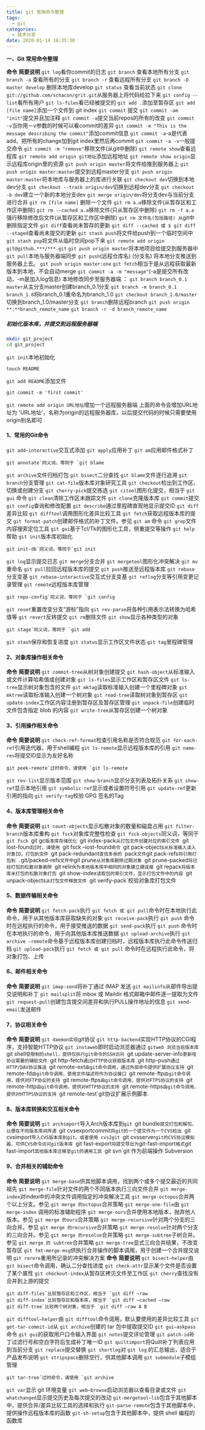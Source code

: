 ```yaml
---
title: git 常用命令整理
tags:
  - git
categories:
  - 技术分享
date: 2020-01-14 16:35:30
---
```


**一、Git 常用命令整理**

**命令** **简要说明**
`git log`看你commit的日志
`git branch` 查看本地所有分支
`git branch -a` 查看所有的分支
`git branch -r` 查看远程所有分支
`git branch -D master develop` 删除本地库develop
`git status` 查看当前状态
`git clone git://github.com/schacon/grit.git`从服务器上将代码给拉下来
`git config --list`看所有用户
`git ls-files`看已经被提交的
`git add .`添加至暂存区
`git add [file name]`添加一个文件到 git index
`git commit` 提交
`git commit -am "init"`提交并且加注释
`git commit -a`提交当前repos的所有的改变
`git commit -v`当你用－v参数的时候可以看commit的差异
`git commit -m "This is the message describing the commit"`添加commit信息
`git commit -a`-a是代表add，把所有的change加到git index里然后再commit
`git commit -a -v`一般提交命令
`git commit -m "remove"`移除文件(从git中删除)
`git remote show`查看远程库
`git remote add origin git地址`添加远程地址
`git remote show origin`显示远程库origin里的资源
`git push origin master`将文件给推到服务器上
`git push origin master:master`提交到远程master分支
`git push origin master:master`将本地库与服务器上的库进行关联
`git checkout dev`切换到本地dev分支
`git checkout --track origin/dev`切换到远程dev分支
`git checkout -b dev`建立一个新的本地分支dev
`git merge origin/dev`将分支dev与当前分支进行合并
`git rm [file name]` 删除一个文件
`git rm a.a`移除文件(从暂存区和工作区中删除)
`git rm --cached a.a`移除文件(只从暂存区中删除)
`git rm -f a.a`强行移除修改后文件(从暂存区和工作区中删除)
`git rm 文件名(包括路径) 从`git中删除指定文件
`git diff`查看尚未暂存的更新
`git diff --cached 或 $ git diff --staged`查看尚未提交的更新
`git stash push`将文件给push到一个临时空间中
`git stash pop`将文件从临时空间pop下来
`git remote add origin git@github.***/***.git`
`git push origin master`将本地项目给提交到服务器中
`git pull`本地与服务器端同步
`git push`(远程仓库名) (分支名) 将本地分支推送到服务器上去。
`git push origin master:one`
`git fetch`相当于是从远程获取最新版本到本地，不会自动merge
`git commit -a -m "message"`(-a是提交所有改动，-m是加入log信息) 本地修改同步至服务器端 ：
`git branch branch_0.1 master`从主分支master创建branch_0.1分支
`git branch -m branch_0.1 branch_1.0`将branch_0.1重命名为branch_1.0
`git checkout branch_1.0/master`切换到branch_1.0/master分支
`git branch`删除远程branch
`git push origin **:**branch_remote_name`
`git branch -r -d branch_remote_name`

##### 初始化版本库，并提交到远程服务器端
```bash
mkdir git_project
cd git_project
```
`git init`本地初始化
```undefined
touch README
```
`git add README`添加文件
```
git commit -m 'first commit'
```
`git remote add origin URL地址`增加一个远程服务器端
上面的命令会增加URL地址为 'URL地址'，名称为origin的远程服务器库，以后提交代码的时候只需要使用 origin别名即可

#### 1、常用的Git命令
`git add–interactive`交互式添加
`git apply`应用补丁
`git am`应用邮件格式补丁
```
git annotate`同义词，等同于 `git blame
```
`git archive`文件归档打包
`git bisect`二分查找
`git blame`文件逐行追溯
`git branch`分支管理
`git cat-file`版本库对象研究工具
`git checkout`检出到工作区、切换或创建分支
`git cherry-pick`提交拣选
`git citool`图形化提交，相当于 `git gui` 命令
`git clean`清除工作区未跟踪文件
`git clone`克隆版本库
`git commit`提交
`git config`查询和修改配置
`git describe`通过里程碑直观地显示提交ID
`git diff`差异比较
`git difftool`调用图形化差异比较工具
`git fetch`获取远程版本库的提交
`git format-patch`创建邮件格式的补丁文件。参见 `git am` 命令
`git grep`文件内容搜索定位工具
`git gui`基于Tcl/Tk的图形化工具，侧重提交等操作
`git help`帮助
`git init`版本库初始化
```
git init-db`同义词，等同于`git init
```
`git log`显示提交日志
`git merge`分支合并
`git mergetool`图形化冲突解决
`git mv`重命名
`git pull`拉回远程版本库的提交
`git push`推送至远程版本库
`git rebase`分支变基
`git rebase–interactive`交互式分支变基
`git reflog`分支等引用变更记录管理
`git remote`远程版本库管理
```
git repo-config`同义词，等同于 `git config
```
`git reset`重置改变分支“游标”指向
`git rev-parse`将各种引用表示法转换为哈希值等
`git revert`反转提交
`git rm`删除文件
`git show`显示各种类型的对象
```
git stage`同义词，等同于 `git add
```
`git stash`保存和恢复进度
`git status`显示工作区文件状态
`git tag`里程碑管理
#### 2、对象库操作相关命令
**命令** **简要说明**
`git commit-tree`从树对象创建提交
`git hash-object`从标准输入或文件计算哈希值或创建对象
`git ls-files`显示工作区和暂存区文件
`git ls-tree`显示树对象包含的文件
`git mktag`读取标准输入创建一个里程碑对象
`git mktree`读取标准输入创建一个树对象
`git read-tree`读取树对象到暂存区
`git update-index`工作区内容注册到暂存区及暂存区管理
`git unpack-file`创建临时文件包含指定 blob 的内容
`git write-tree`从暂存区创建一个树对象
#### 3、引用操作相关命令
**命令** **简要说明**
`git check-ref-format`检查引用名称是否符合规范
`git for-each-ref`引用迭代器，用于shell编程
`git ls-remote`显示远程版本库的引用
`git name-rev`将提交ID显示为友好名称
```
git peek-remote`过时命令，请使用 `git ls-remote
```
`git rev-list`显示版本范围
`git show-branch`显示分支列表及拓扑关系
`git show-ref`显示本地引用
`git symbolic-ref`显示或者设置符号引用
`git update-ref`更新引用的指向
`git verify-tag`校验 GPG 签名的Tag
#### 4、版本库管理相关命令
**命令** **简要说明**
`git count-objects`显示松散对象的数量和磁盘占用
`git filter-branch`版本库重构
`git fsck`对象库完整性检查
`git fsck-objects`同义词，等同于 `git fsck
`git gc`版本库存储优化
`git index-pack`从打包文件创建对应的索引文件
`git lost-found`过时，请使用 `git fsck –lost-found`命令
`git pack-objects`从标准输入读入对象ID，打包到文件
`git pack-redundant`查找多余的 `pack` 文件
`git pack-refs`将引用打包到 .`git/packed-refs` 文件中
`git prune`从对象库删除过期对象
`git prune-packed`将已经打包的松散对象删除
`git relink`为本地版本库中相同的对象建立硬连接
`git repac`k将版本库未打包的松散对象打包
`git show-index`读取包的索引文件，显示打包文件中的内容
`git unpack-objects`从打包文件释放文件
`git verify-pack`校验对象库打包文件
#### 5、数据传输相关命令
**命令** **简要说明**
`git fetch-pack`执行 `git fetch 或 git pull`命令时在本地执行此命令，用于从其他版本库获取缺失的对象
`git receive-pack`执行 `git push` 命令时在远程执行的命令，用于接受推送的数据
`git send-pack`执行 `git push` 命令时在本地执行的命令，用于向其他版本库推送数据
`git upload-archive`执行 `git archive –remote`命令基于远程版本库创建归档时，远程版本库执行此命令传送归档
`git upload-pack`执行 `git fetch 或 git pull` 命令时在远程执行此命令，将对象打包、上传
#### 6、邮件相关命令
**命令** **简要说明**
`git imap-send`将补丁通过 IMAP 发送
`git mailinfo`从邮件导出提交说明和补丁
`git mailsplit`将 mbox 或 Maildir 格式邮箱中邮件逐一提取为文件
`git request-pull`创建包含提交间差异和执行PULL操作地址的信息
`git send-email`发送邮件
#### 7、协议相关命令
**命令** **简要说明**
`git daemon实现`git协议
`git http-backend`实现HTTP协议的CGI程序，支持智能HTTP协议
`git instaweb`即时启动浏览器通过 `gitweb 浏览当前版本库
`git shell`受限制的shell，提供仅执行git命令的SSH访问
`git update-server-info`更新哑协议需要的辅助文件
`git http-fetch`通过HTTP协议获取版本库
`git http-push`通过HTTP/DAV协议推送
`git remote-ext`由git命令调用，通过外部命令提供扩展协议支持
`git remote-fd`由git命令调用，使用文件描述符作为协议接口
`git remote-ftp`由git命令调用，提供对FTP协议的支持
`git remote-ftps`由git命令调用，提供对FTPS协议的支持
`git remote-http`由git命令调用，提供对HTTP协议的支持
`git remote-https`由git命令调用，提供对HTTPS协议的支持
`git remote-test`git协议扩展示例脚本
#### 8、版本库转换和交互相关命令
**命令** **简要说明**
`git archimport`导入Arch版本库到`git
`git bundle`提交打包和解包，以便在不同版本库间传递
`git cvsexportcommit`将git的一个提交作为一个CVS检出
`git cvsimport`导入CVS版本库到git。或者使用 cvs2git
`git cvsserver`git的CVS协议模拟器，可供CVS命令访问git版本库
`git fast-export`将提交导出为`git-fast-import` 格式
`git fast-import`其他版本库迁移至git的通用工具
`git svn`git 作为前端操作 Subversion
#### 9、合并相关的辅助命令
**命令** **简要说明**
`git merge-base`供其他脚本调用，找到两个或多个提交最近的共同祖先
`git merge-file`针对文件的两个不同版本执行三向文件合并
`git merge-index`对index中的冲突文件调用指定的冲突解决工具
`git merge-octopus`合并两个以上分支。参见 `git merge 的octopus`合并策略
`git merge-one-file`由 `git merge-index` 调用的标准辅助程序
`git merge-ours`合并使用本地版本，抛弃他人版本。参见 `git merge 的ours`合并策略
`git merge-recursive`针对两个分支的三向合并。参见 `git merge 的recursive`合并策略
`git merge-resolve`针对两个分支的三向合并。参见 `git merge 的resolve`合并策略
`git merge-subtree`子树合并。参见 `git merge 的 subtree`合并策略
`git merge-tree`显式三向合并结果，不改变暂存区
`git fmt-merge-msg`供执行合并操作的脚本调用，用于创建一个合并提交说明
`git rerere`重用所记录的冲突解决方案
**命令** **简要说明**
`git bisect–helper`由 `git bisect`命令调用，确认二分查找进度
`git check-attr`显示某个文件是否设置了某个属性
`git checkout-index`从暂存区拷贝文件至工作区
`git cherry`查找没有合并到上游的提交
```
git diff-files`比较暂存区和工作区，相当于 `git diff –raw
git diff-index`比较暂存区和版本库，相当于 `git diff –cached –raw
git diff-tree`比较两个树对象，相当于 `git diff –raw A B
```
`git difftool–helper`由 `git difftool`命令调用，默认要使用的差异比较工具
`git get-tar-commit-id`从 `git archive`创建的 tar 包中提取提交ID
`git gui–askpass`命令 `git gui`的获取用户口令输入界面
`git notes`提交评论管理
`git patch-id`补丁过滤行号和空白字符后生成补丁唯一ID
`git quiltimport`将Quilt补丁列表应用到当前分支
`git replace`提交替换
`git shortlog`对 `git log` 的汇总输出，适合于产品发布说明
`git stripspace`删除空行，供其他脚本调用
`git submodule`子模组管理
```
git tar-tree`过时命令，请使用 `git archive
```
`git var`显示 git 环境变量
`git web–browse`启动浏览器以查看目录或文件
`git whatchanged`显示提交历史及每次提交的改动
`git-mergetool–lib`包含于其他脚本中，提供合并/差异比较工具的选择和执行
`git-parse-remote`包含于其他脚本中，提供操作远程版本库的函数
`git-sh-setup`包含于其他脚本中，提供 shell 编程的函数库